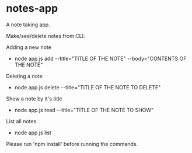 # notes-app
A note taking app.

Make/see/delete notes from CLI.

Adding a new note
   - node app.js add --title="TITLE OF THE NOTE" --body="CONTENTS OF THE NOTE"
  
Deleting a note
   - node app.js delete --title="TITLE OF THE NOTE TO DELETE"
  
Show a note by it's title
   - node app.js read --title="TITLE OF THE NOTE TO SHOW"
  
List all notes
   - node app.js list
  

Please run 'npm install' before running the commands.
